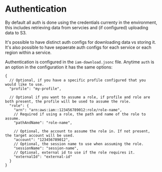 # Authentication

By default all auth is done using the credentials currenty in the environment, this includes retrieving data from servcies and (if configured) uploading data to S3.

It's possible to have distinct auth configs for downloading data vs storing it. It's also possible to have sepaerate auth configs for each service or each region within a service.

Authentication is configured in the `iam-download.jsonc` file. Anytime `auth` is an option in the configuration it has the same options:

```jsonc
{
  // Optional, if you have a specific profile configured that you would like to use.
  "profile": "my-profile",

  // Optional if you want to assume a role, if profile and role are both present, the profile will be used to assume the role.
  "role": {
    "arn": "arn:aws:iam::123456789012:role/role-name",
    // Required if using a role, the path and name of the role to assume.
    "pathAndName": "role-name",

    // Optional, the account to assume the role in. If not present, the target account will be used.
    "account": "123456789012",
    // Optional, the session name to use when assuming the role.
    "sessionName": "session-name",
    // Optional, external id to use if the role requires it.
    "externalId": "external-id"
  }
}
```
